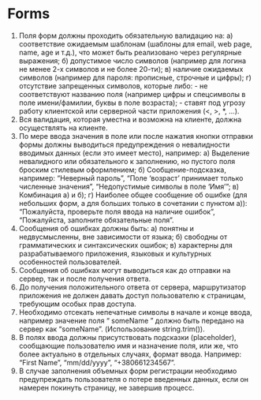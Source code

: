 # Forms

1. Поля форм должны проходить обязательную валидацию на:
    a) соответствие ожидаемым шаблонам (шаблоны для email, web page, name, age и т.д.), что может быть реализовано через регулярные выражения;
    б) допустимое число символов (например для логина не менее 2-х символов и не более 20-ти);
    в) наличие ожидаемых символов (например для пароля: прописные, строчные и цифры);
    г) отсутствие запрещенных символов, которые либо:
        - не соответствуют названию поля (например цифры и спецсимволы в поле имени/фамилии, буквы в поле возраста);
        - ставят под угрозу работу клиентской или серверной части приложения (<, >, *, ...).
2. Вся валидация, которая уместна и возможна на клиенте, должна осуществлять на клиенте.
3. По мере ввода значения в поле или после нажатия кнопки отправки формы должны выводиться предупреждения о невалидности вводимых данных (если это имеет место), например:
    а) Выделение невалидного или обязательного к заполнению, но пустого поля броским стилевым оформлением;                   б) Сообщение-подсказка, например: “Неверный пароль”, “Поле ‘возраст’ принимает только численные значения”, “Недопустимые символы в поле ‘Имя’”;
    в) Комбинация а) и б);
    г) Наиболее общее сообщение об ошибке (для небольших форм, а для больших только в сочетании с пунктом а)): “Пожалуйста, проверьте поля ввода на наличие ошибок”, “Пожалуйста, заполните обязательные поля”.
4. Сообщения об ошибках должны быть:
    а) понятны и недвусмысленны, вне зависимости от языка;
    б) свободны от грамматических и синтаксических ошибок;
    в) характерны для разрабатываемого приложения, языковых и культурных особенностей пользователей.
5. Сообщения об ошибках могут выводиться как до отправки на сервер, так и после получения ответа.
6. До получения положительного ответа от сервера, маршрутизатор приложения не должен давать доступ пользователю к страницам, требующим особых прав доступа.
7. Необходимо отсекать непечатные символы в начале и конце ввода, например значение поля “    someName ” должно быть передано на сервер как “someName”. (Использование string.trim()).
8. В полях ввода должны присутствовать подсказки (placeholder), сообщающие пользователю имя и назначение поля, или же, что более актуально в отдельных случаях, формат ввода. Например: “First Name”, “mm/dd/yyyy”, “+380661234567”.
9. В случае заполнения объемных форм регистрации необходимо предупреждать пользователя о потере введенных данных, если он намерен покинуть страницу, не завершив процесс.

